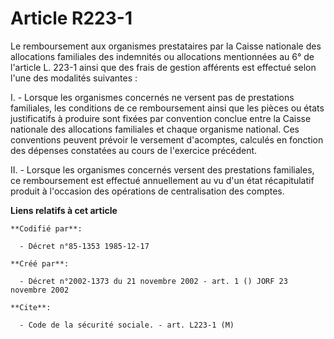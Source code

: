 # Article R223-1

Le remboursement aux organismes prestataires par la Caisse nationale des allocations familiales des indemnités ou allocations
mentionnées au 6° de l'article L. 223-1 ainsi que des frais de gestion afférents est effectué selon l'une des modalités
suivantes :

I. - Lorsque les organismes concernés ne versent pas de prestations familiales, les conditions de ce remboursement ainsi que
les pièces ou états justificatifs à produire sont fixées par convention conclue entre la Caisse nationale des allocations
familiales et chaque organisme national. Ces conventions peuvent prévoir le versement d'acomptes, calculés en fonction des
dépenses constatées au cours de l'exercice précédent.

II. - Lorsque les organismes concernés versent des prestations familiales, ce remboursement est effectué annuellement au vu
d'un état récapitulatif produit à l'occasion des opérations de centralisation des comptes.

**Liens relatifs à cet article**

	**Codifié par**:

	  - Décret n°85-1353 1985-12-17

	**Créé par**:

	  - Décret n°2002-1373 du 21 novembre 2002 - art. 1 () JORF 23 novembre 2002

	**Cite**:

	  - Code de la sécurité sociale. - art. L223-1 (M)

